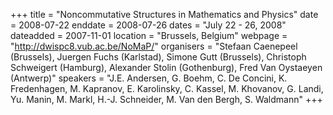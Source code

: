 +++
title = "Noncommutative Structures in Mathematics and Physics"
date = 2008-07-22
enddate = 2008-07-26
dates = "July 22 - 26, 2008"
dateadded = 2007-11-01
location = "Brussels, Belgium"
webpage = "http://dwispc8.vub.ac.be/NoMaP/"
organisers = "Stefaan Caenepeel (Brussels), Juergen Fuchs (Karlstad), Simone Gutt (Brussels), Christoph Schweigert (Hamburg), Alexander Stolin (Gothenburg), Fred Van Oystaeyen (Antwerp)"
speakers = "J.E. Andersen, G. Boehm, C. De Concini, K. Fredenhagen, M. Kapranov, E. Karolinsky, C. Kassel, M. Khovanov, G. Landi, Yu. Manin, M. Markl, H.-J. Schneider, M. Van den Bergh, S. Waldmann"
+++
